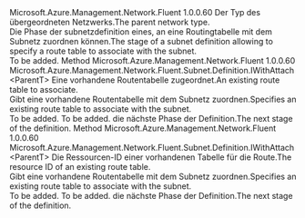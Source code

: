 <Type Name="IWithRouteTable&lt;ParentT&gt;" FullName="Microsoft.Azure.Management.Network.Fluent.Subnet.Definition.IWithRouteTable&lt;ParentT&gt;">
  <TypeSignature Language="C#" Value="public interface IWithRouteTable&lt;ParentT&gt;" />
  <TypeSignature Language="ILAsm" Value=".class public interface auto ansi abstract IWithRouteTable`1&lt;ParentT&gt;" />
  <TypeSignature Language="DocId" Value="T:Microsoft.Azure.Management.Network.Fluent.Subnet.Definition.IWithRouteTable`1" />
  <TypeSignature Language="VB.NET" Value="Public Interface IWithRouteTable(Of ParentT)" />
  <TypeSignature Language="F#" Value="type IWithRouteTable&lt;'ParentT&gt; = interface" />
  <AssemblyInfo>
    <AssemblyName>Microsoft.Azure.Management.Network.Fluent</AssemblyName>
    <AssemblyVersion>1.0.0.60</AssemblyVersion>
  </AssemblyInfo>
  <TypeParameters>
    <TypeParameter Name="ParentT" />
  </TypeParameters>
  <Interfaces />
  <Docs>
    <typeparam name="ParentT"><span data-ttu-id="a39dd-101">Der Typ des übergeordneten Netzwerks.</span><span class="sxs-lookup"><span data-stu-id="a39dd-101">The parent network type.</span></span></typeparam>
    <summary>
            <span data-ttu-id="a39dd-102">Die Phase der subnetzdefinition eines, an eine Routingtabelle mit dem Subnetz zuordnen können.</span><span class="sxs-lookup"><span data-stu-id="a39dd-102">The stage of a subnet definition allowing to specify a route table to associate with the subnet.</span></span>
            </summary>
    <remarks>To be added.</remarks>
  </Docs>
  <Members>
    <Member MemberName="WithExistingRouteTable">
      <MemberSignature Language="C#" Value="public Microsoft.Azure.Management.Network.Fluent.Subnet.Definition.IWithAttach&lt;ParentT&gt; WithExistingRouteTable (Microsoft.Azure.Management.Network.Fluent.IRouteTable routeTable);" />
      <MemberSignature Language="ILAsm" Value=".method public hidebysig newslot virtual instance class Microsoft.Azure.Management.Network.Fluent.Subnet.Definition.IWithAttach`1&lt;!ParentT&gt; WithExistingRouteTable(class Microsoft.Azure.Management.Network.Fluent.IRouteTable routeTable) cil managed" />
      <MemberSignature Language="DocId" Value="M:Microsoft.Azure.Management.Network.Fluent.Subnet.Definition.IWithRouteTable`1.WithExistingRouteTable(Microsoft.Azure.Management.Network.Fluent.IRouteTable)" />
      <MemberSignature Language="VB.NET" Value="Public Function WithExistingRouteTable (routeTable As IRouteTable) As IWithAttach(Of ParentT)" />
      <MemberSignature Language="F#" Value="abstract member WithExistingRouteTable : Microsoft.Azure.Management.Network.Fluent.IRouteTable -&gt; Microsoft.Azure.Management.Network.Fluent.Subnet.Definition.IWithAttach&lt;'ParentT&gt;" Usage="iWithRouteTable.WithExistingRouteTable routeTable" />
      <MemberType>Method</MemberType>
      <AssemblyInfo>
        <AssemblyName>Microsoft.Azure.Management.Network.Fluent</AssemblyName>
        <AssemblyVersion>1.0.0.60</AssemblyVersion>
      </AssemblyInfo>
      <ReturnValue>
        <ReturnType>Microsoft.Azure.Management.Network.Fluent.Subnet.Definition.IWithAttach&lt;ParentT&gt;</ReturnType>
      </ReturnValue>
      <Parameters>
        <Parameter Name="routeTable" Type="Microsoft.Azure.Management.Network.Fluent.IRouteTable" />
      </Parameters>
      <Docs>
        <param name="routeTable"><span data-ttu-id="a39dd-103">Eine vorhandene Routentabelle zugeordnet.</span><span class="sxs-lookup"><span data-stu-id="a39dd-103">An existing route table to associate.</span></span></param>
        <summary>
            <span data-ttu-id="a39dd-104">Gibt eine vorhandene Routentabelle mit dem Subnetz zuordnen.</span><span class="sxs-lookup"><span data-stu-id="a39dd-104">Specifies an existing route table to associate with the subnet.</span></span>
            </summary>
        <returns>To be added.</returns>
        <remarks>To be added.</remarks>
        <return><span data-ttu-id="a39dd-105">die nächste Phase der Definition.</span><span class="sxs-lookup"><span data-stu-id="a39dd-105">The next stage of the definition.</span></span></return>
      </Docs>
    </Member>
    <Member MemberName="WithExistingRouteTable">
      <MemberSignature Language="C#" Value="public Microsoft.Azure.Management.Network.Fluent.Subnet.Definition.IWithAttach&lt;ParentT&gt; WithExistingRouteTable (string resourceId);" />
      <MemberSignature Language="ILAsm" Value=".method public hidebysig newslot virtual instance class Microsoft.Azure.Management.Network.Fluent.Subnet.Definition.IWithAttach`1&lt;!ParentT&gt; WithExistingRouteTable(string resourceId) cil managed" />
      <MemberSignature Language="DocId" Value="M:Microsoft.Azure.Management.Network.Fluent.Subnet.Definition.IWithRouteTable`1.WithExistingRouteTable(System.String)" />
      <MemberSignature Language="VB.NET" Value="Public Function WithExistingRouteTable (resourceId As String) As IWithAttach(Of ParentT)" />
      <MemberSignature Language="F#" Value="abstract member WithExistingRouteTable : string -&gt; Microsoft.Azure.Management.Network.Fluent.Subnet.Definition.IWithAttach&lt;'ParentT&gt;" Usage="iWithRouteTable.WithExistingRouteTable resourceId" />
      <MemberType>Method</MemberType>
      <AssemblyInfo>
        <AssemblyName>Microsoft.Azure.Management.Network.Fluent</AssemblyName>
        <AssemblyVersion>1.0.0.60</AssemblyVersion>
      </AssemblyInfo>
      <ReturnValue>
        <ReturnType>Microsoft.Azure.Management.Network.Fluent.Subnet.Definition.IWithAttach&lt;ParentT&gt;</ReturnType>
      </ReturnValue>
      <Parameters>
        <Parameter Name="resourceId" Type="System.String" />
      </Parameters>
      <Docs>
        <param name="resourceId"><span data-ttu-id="a39dd-106">Die Ressourcen-ID einer vorhandenen Tabelle für die Route.</span><span class="sxs-lookup"><span data-stu-id="a39dd-106">The resource ID of an existing route table.</span></span></param>
        <summary>
            <span data-ttu-id="a39dd-107">Gibt eine vorhandene Routentabelle mit dem Subnetz zuordnen.</span><span class="sxs-lookup"><span data-stu-id="a39dd-107">Specifies an existing route table to associate with the subnet.</span></span>
            </summary>
        <returns>To be added.</returns>
        <remarks>To be added.</remarks>
        <return><span data-ttu-id="a39dd-108">die nächste Phase der Definition.</span><span class="sxs-lookup"><span data-stu-id="a39dd-108">The next stage of the definition.</span></span></return>
      </Docs>
    </Member>
  </Members>
</Type>